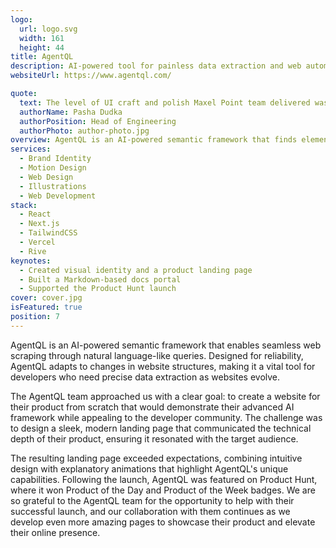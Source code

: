```yaml
---
logo:
  url: logo.svg
  width: 161
  height: 44
title: AgentQL
description: AI-powered tool for painless data extraction and web automation
websiteUrl: https://www.agentql.com/

quote:
  text: The level of UI craft and polish Maxel Point team delivered was outstanding, striking the perfect balance between a sleek, modern design and a deep understanding of what resonates with the developer community. Their expertise truly helped us create a landing page that not only looks great but also connects with our audience.
  authorName: Pasha Dudka
  authorPosition: Head of Engineering
  authorPhoto: author-photo.jpg
overview: AgentQL is an AI-powered semantic framework that finds elements reliably, even as websites change. Just specify what data you are scraping from the web with natural language-like queries, and AgentQL will handle the rest. AgentQL is designed to enable AI agents to seamlessly interact with the web, using natural language.
services:
  - Brand Identity
  - Motion Design
  - Web Design
  - Illustrations
  - Web Development
stack:
  - React
  - Next.js
  - TailwindCSS
  - Vercel
  - Rive
keynotes:
  - Created visual identity and a product landing page
  - Built a Markdown-based docs portal
  - Supported the Product Hunt launch
cover: cover.jpg
isFeatured: true
position: 7
---
```


AgentQL is an AI-powered semantic framework that enables seamless web scraping through natural language-like queries. Designed for reliability, AgentQL adapts to changes in website structures, making it a vital tool for developers who need precise data extraction as websites evolve.

The AgentQL team approached us with a clear goal: to create a website for their product from scratch that would demonstrate their advanced AI framework while appealing to the developer community. The challenge was to design a sleek, modern landing page that communicated the technical depth of their product, ensuring it resonated with the target audience.

The resulting landing page exceeded expectations, combining intuitive design with explanatory animations that highlight AgentQL's unique capabilities. Following the launch, AgentQL was featured on Product Hunt, where it won Product of the Day and Product of the Week badges. We are so grateful to the AgentQL team for the opportunity to help with their successful launch, and our collaboration with them continues as we develop even more amazing pages to showcase their product and elevate their online presence.
